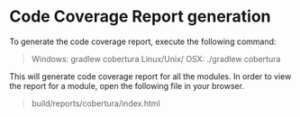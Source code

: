# Code Coverage Report generation

To generate the code coverage report, execute the following command:
> Windows: gradlew cobertura
> Linux/Unix/ OSX: ./gradlew cobertura

This will generate code coverage report for all the modules. In order to view the report for a module, open the following file in your browser.
> build/reports/cobertura/index.html

 
